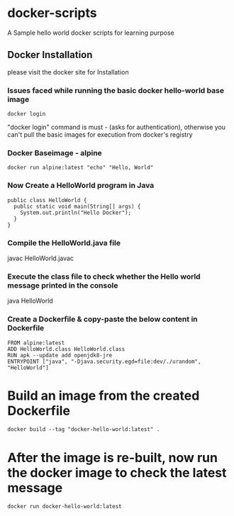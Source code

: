 # docker-scripts
A Sample hello world docker scripts for learning purpose

## Docker Installation

  please visit the docker site for Installation

### Issues faced while running the basic docker hello-world base image

    docker login

"docker login" command is must - (asks for authentication), otherwise you can't pull the basic images for execution from docker's registry

### Docker Baseimage - alpine

    docker run alpine:latest "echo" "Hello, World"

### Now Create a HelloWorld program in Java

```
public class HelloWorld {
  public static void main(String[] args) {
    System.out.println("Hello Docker");    
  }    
}
```

### Compile the HelloWorld.java file

  javac HelloWorld.javac

### Execute the class file to check whether the Hello world message printed in the console

  java HelloWorld

### Create a Dockerfile & copy-paste the below content in Dockerfile

```
FROM alpine:latest
ADD HelloWorld.class HelloWorld.class
RUN apk --update add openjdk8-jre
ENTRYPOINT ["java", "-Djava.security.egd=file:dev/./urandom", "HelloWorld"]
```

# Build an image from the created Dockerfile

    docker build --tag "docker-hello-world:latest" .

# After the image is re-built, now run the docker image to check the latest message

    docker run docker-hello-world:latest
